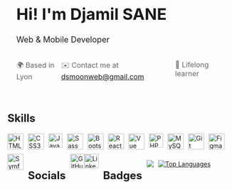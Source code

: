 <div style="padding: 20px">
  <h1 style="font-size: 36px; font-weight: bold">Hi! I'm Djamil SANE</h1>
  <p style="font-size: 18px">Web & Mobile Developer</p>
  <div style="display: flex; justify-content: space-between; margin-top: 20px">
    <p style="color: #666; font-size: 16px">🌍 Based in Lyon</p>
    <p style="color: #666; font-size: 16px">
      ✉️ Contact me at
      <a href="mailto:dsmoonweb@gmail.com">dsmoonweb@gmail.com</a>
    </p>
    <p style="color: #666; font-size: 16px">🧠 Lifelong learner</p>
  </div>
</div>

<h2 style="font-size: 24px; font-weight: bold">Skills</h2>
<div style="display: flex; flex-wrap: wrap; gap: 10px">
  <img
    src="https://raw.githubusercontent.com/danielcranney/readme-generator/main/public/icons/skills/html5-colored.svg"
    width="36"
    height="36"
    alt="HTML5"
  />
  <img
    src="https://raw.githubusercontent.com/danielcranney/readme-generator/main/public/icons/skills/css3-colored.svg"
    width="36"
    height="36"
    alt="CSS3"
  />
  <img
    src="https://raw.githubusercontent.com/danielcranney/readme-generator/main/public/icons/skills/javascript-colored.svg"
    width="32"
    height="32"
    alt="JavaScript"
  />
  <img
    src="https://raw.githubusercontent.com/danielcranney/readme-generator/main/public/icons/skills/sass-colored.svg"
    width="36"
    height="36"
    alt="Sass"
  />
  <img
    src="https://raw.githubusercontent.com/danielcranney/readme-generator/main/public/icons/skills/bootstrap-colored.svg"
    width="36"
    height="36"
    alt="Bootstrap"
  />
  <img
    src="https://raw.githubusercontent.com/danielcranney/readme-generator/main/public/icons/skills/react-colored.svg"
    width="36"
    height="36"
    alt="React"
  />
  <img
    src="https://raw.githubusercontent.com/danielcranney/readme-generator/main/public/icons/skills/vuejs-colored.svg"
    width="36"
    height="36"
    alt="Vue"
  />
  <img
    src="https://raw.githubusercontent.com/danielcranney/readme-generator/main/public/icons/skills/php-colored.svg"
    width="32"
    height="32"
    alt="PHP"
  />
  <img
    src="https://raw.githubusercontent.com/danielcranney/readme-generator/main/public/icons/skills/mysql-colored.svg"
    width="36"
    height="36"
    alt="MySQL"
  />
  <img
    src="https://raw.githubusercontent.com/danielcranney/readme-generator/main/public/icons/skills/git-colored.svg"
    width="36"
    height="36"
    alt="Git"
  />
  <img
    src="https://raw.githubusercontent.com/danielcranney/readme-generator/main/public/icons/skills/figma-colored.svg"
    width="36"
    height="36"
    alt="Figma"
  />
  <img src="https://cdn.worldvectorlogo.com/logos/symfony.svg" width="36"
  height="36" alt="Symfony"
</div>

<h2 style="font-size: 24px; font-weight: bold">Socials</h2>
<div style="display: flex; justify-content: space-between">
  <a href="https://www.github.com/OnTracksToDev" target="_blank"
    ><img
      src="https://raw.githubusercontent.com/danielcranney/readme-generator/main/public/icons/socials/github.svg"
      width="32"
      height="32"
      alt="GitHub"
  /></a>
  <a href="https://www.linkedin.com/in/djamil-sane/" target="_blank"
    ><img
      src="https://raw.githubusercontent.com/danielcranney/readme-generator/main/public/icons/socials/linkedin.svg"
      width="32"
      height="32"
      alt="LinkedIn"
  /></a>
</div>

<h2 style="font-size: 24px; font-weight: bold">Badges</h2>

<a href="http://www.github.com/OnTracksToDev"><img
    src="https://github-readme-streak-stats.herokuapp.com/?user=OnTracksToDev&stroke=000000&background=ffffff&ring=0f172a&fire=0f172a&currStreakNum=000000&currStreakLabel=0f172a&sideNums=000000&sideLabels=000000&dates=000000&hide_border=true"
/></a>

<a href="https://github.com/OnTracksToDev" align="left"><img
    src="https://github-readme-stats.vercel.app/api/top-langs/?username=OnTracksToDev&langs_count=10&title_color=0f172a&text_color=000000&icon_color=22c55e&bg_color=ffffff&hide_border=true&locale=en&custom_title=Top%20%Languages"
    alt="Top Languages"
/></a>
